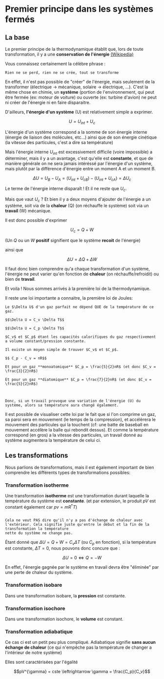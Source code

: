 # Premier principe dans les systèmes fermés

## La base

Le premier principe de la thermodynamique établit que, lors de toute transformation, il y a une **conservation de l'énergie** [(Wikipedia)][1]


Vous connaissez certainement la célèbre phrase :

```admonish quote
Rien ne se perd, rien ne se crée, tout se transforme
```

En effet, il n'est pas possible de "créer" de l'énergie, mais seulement de la transformer (électrique -> mécanique, solaire -> électrique, ...).
C'est la même chose en chimie, un **système** (portion de l'environnement, qui peut être fermée (ex: moteur de voiture) ou ouverte (ex: turbine d'avion) ne peut ni créer de l'énergie
ni en faire disparaitre. 

D'ailleurs, **l'énergie d'un système** (U) est relativement simple a exprimer.

$$ U = U_{int} + U_c $$

L'énergie d'un système correspond a la somme de son énergie interne (énergie de liaison des molécules, etc...) ainsi que de son énergie cinétique (la vitesse des particules, c'est a dire sa température)


Mais l'énergie interne $U_{int}$ est excessivement difficile (voire impossible) a déterminer, mais il y a un avantage, c'est qu'elle est **constante**, et que de manière générale
on ne sera jamais intéréssé par l'énergie d'un système, mais plutôt par la différence d'énergie entre un moment A et un moment B.

$$ \Delta U = U_B - U_A = (U_{int} + U_{cB}) - (U_{int} + U_{cA}) = \Delta U_c $$ 

Le terme de l'énergie interne disparaît ! Et il ne reste que $U_c$.

Mais que vaut $U_c$ ? Et bien il y a deux moyens d'ajouter de l'énergie a un système, soit via de la **chaleur** (Q) (on réchauffe le système) soit via un **travail** (W) mécanique. 

Il est donc possible d'exprimer

$$U_c = Q + W$$

(Un $Q$ ou un $W$ **positif** signifient que le système **recoit** de l'énergie)

ainsi que

$$\Delta U = \Delta Q + \Delta W$$

Il faut donc bien comprendre qu'a chaque transformation d'un système, l'énergie ne peut varier qu'en fonction de **chaleur** (on réchauffe/refroidit) ou bien de **travail**.


Et voila ! Nous sommes arrivés à la première loi de la thermodynamique. 



Il reste une loi importante a connaitre, la première loi de Joules:

```admonish abstract title="Definition"
Le $\Delta U$ d'un gaz parfait ne dépend QUE de la température de ce gaz. 

$$\Delta U = C_v \Delta T$$

$$\Delta U = C_p \Delta T$$

$C_v$ et $C_p$ étant les capacités calorifiques du gaz respectivement a volume constant/pression constante.

Il existe un moyen simple de trouver $C_v$ et $C_p$.

$$ C_p - C_v = nR$$ 

Et pour un gaz **monoatomique** $C_p = \frac{5}{2}nR$ (et donc $C_v = \frac{3}{2}nR$)

Et pour un gaz **diatomique** $C_p = \frac{7}{2}nR$ (et donc $C_v = \frac{5}{2}nR$)



Donc, si un travail provoque une variation de l'énergie (U) du système, alors sa température aura changé également.
```

Il est possible de visualiser cette loi par le fait que si l'on comprime un gaz, sa paroi sera en mouvement (le temps de la compression), 
et accélèrera le mouvement des particules qui la touchent (cf: une batte de baseball en mouvement accélère la balle qui rebondit dessus).
Et comme la température correspond (en gros) a la vitesse des particules, un travail donné au système augmentera la température de celui ci.

## Les transformations

Nous parlions de transformations, mais il est également important de bien comprendre les différents types de transformations possibles:

### Transformation isotherme

Une transformation **isotherme** est une transformation durant laquelle la température du système est **constante**. (et par extension, le produit $pV$ est constant également car $pv=mR^*T$)

```admonish warning

Cela ne veut PAS dire qu'il n'y a pas d'échange de chaleur avec l'extérieur. Cela signifie juste qu'entre le début et la fin de la transformation la température
nette du système ne change pas.

```

Étant donné que $\Delta U = Q + W = C_{v} \Delta T$ (ou $C_p$ en fonction), si la température est constante, $\Delta T = 0$, nous pouvons donc concure que :

$$ \Delta U = 0 \Longleftrightarrow Q = -W $$

En effet, l'énergie gagnée par le système en travail devra être "éliminée" par une perte de chaleur du système.


### Transformation isobare

Dans une transformation isobare, la **pression** est constante.


### Transformation isochore

Dans une transformation isochore, le **volume** est constant.
### Transformation adiabatique

Ce cas ci est un petit peu plus compliqué. Adiabatique signifie **sans aucun échange de chaleur** (ce qui n'empêche pas la température de changer a l'intérieur de notre système)

Elles sont caractérisées par l'égalité 

$$pV^{\gamma} = cste \leftrightarrow \gamma = \frac{C_p}{C_v}$$








[1]: <https://fr.wikipedia.org/wiki/Premier_principe_de_la_thermodynamique>

